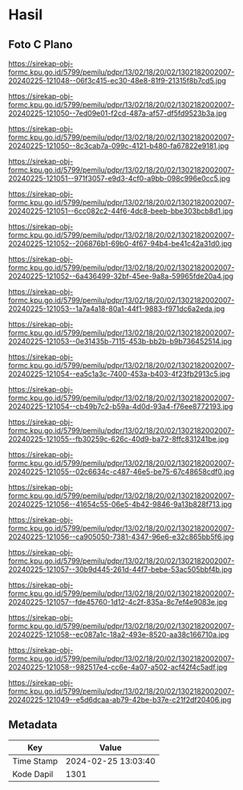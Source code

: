 # Hasil

## Foto C Plano

https://sirekap-obj-formc.kpu.go.id/5799/pemilu/pdpr/13/02/18/20/02/1302182002007-20240225-121048--06f3c415-ec30-48e8-81f9-21315f8b7cd5.jpg

https://sirekap-obj-formc.kpu.go.id/5799/pemilu/pdpr/13/02/18/20/02/1302182002007-20240225-121050--7ed09e01-f2cd-487a-af57-df5fd9523b3a.jpg

https://sirekap-obj-formc.kpu.go.id/5799/pemilu/pdpr/13/02/18/20/02/1302182002007-20240225-121050--8c3cab7a-099c-4121-b480-fa67822e9181.jpg

https://sirekap-obj-formc.kpu.go.id/5799/pemilu/pdpr/13/02/18/20/02/1302182002007-20240225-121051--971f3057-e9d3-4cf0-a9bb-098c996e0cc5.jpg

https://sirekap-obj-formc.kpu.go.id/5799/pemilu/pdpr/13/02/18/20/02/1302182002007-20240225-121051--6cc082c2-44f6-4dc8-beeb-bbe303bcb8d1.jpg

https://sirekap-obj-formc.kpu.go.id/5799/pemilu/pdpr/13/02/18/20/02/1302182002007-20240225-121052--206876b1-69b0-4f67-94b4-be41c42a31d0.jpg

https://sirekap-obj-formc.kpu.go.id/5799/pemilu/pdpr/13/02/18/20/02/1302182002007-20240225-121052--6a436499-32bf-45ee-9a8a-59965fde20a4.jpg

https://sirekap-obj-formc.kpu.go.id/5799/pemilu/pdpr/13/02/18/20/02/1302182002007-20240225-121053--1a7a4a18-80a1-44f1-9883-f971dc6a2eda.jpg

https://sirekap-obj-formc.kpu.go.id/5799/pemilu/pdpr/13/02/18/20/02/1302182002007-20240225-121053--0e31435b-7115-453b-bb2b-b9b736452514.jpg

https://sirekap-obj-formc.kpu.go.id/5799/pemilu/pdpr/13/02/18/20/02/1302182002007-20240225-121054--ea5c1a3c-7400-453a-b403-4f23fb2913c5.jpg

https://sirekap-obj-formc.kpu.go.id/5799/pemilu/pdpr/13/02/18/20/02/1302182002007-20240225-121054--cb49b7c2-b59a-4d0d-93a4-f76ee8772193.jpg

https://sirekap-obj-formc.kpu.go.id/5799/pemilu/pdpr/13/02/18/20/02/1302182002007-20240225-121055--fb30259c-626c-40d9-ba72-8ffc831241be.jpg

https://sirekap-obj-formc.kpu.go.id/5799/pemilu/pdpr/13/02/18/20/02/1302182002007-20240225-121055--02c6634c-c487-46e5-be75-67c48658cdf0.jpg

https://sirekap-obj-formc.kpu.go.id/5799/pemilu/pdpr/13/02/18/20/02/1302182002007-20240225-121056--41654c55-06e5-4b42-9846-9a13b828f713.jpg

https://sirekap-obj-formc.kpu.go.id/5799/pemilu/pdpr/13/02/18/20/02/1302182002007-20240225-121056--ca905050-7381-4347-96e6-e32c865bb5f6.jpg

https://sirekap-obj-formc.kpu.go.id/5799/pemilu/pdpr/13/02/18/20/02/1302182002007-20240225-121057--30b9d445-261d-44f7-bebe-53ac505bbf4b.jpg

https://sirekap-obj-formc.kpu.go.id/5799/pemilu/pdpr/13/02/18/20/02/1302182002007-20240225-121057--fde45760-1d12-4c2f-835a-8c7ef4e9083e.jpg

https://sirekap-obj-formc.kpu.go.id/5799/pemilu/pdpr/13/02/18/20/02/1302182002007-20240225-121058--ec087a1c-18a2-493e-8520-aa38c166710a.jpg

https://sirekap-obj-formc.kpu.go.id/5799/pemilu/pdpr/13/02/18/20/02/1302182002007-20240225-121058--982517e4-cc6e-4a07-a502-acf42f4c5adf.jpg

https://sirekap-obj-formc.kpu.go.id/5799/pemilu/pdpr/13/02/18/20/02/1302182002007-20240225-121049--e5d6dcaa-ab79-42be-b37e-c21f2df20406.jpg


## Metadata

| Key        | Value               |
| ---------- | ------------------- |
| Time Stamp | 2024-02-25 13:03:40 |
| Kode Dapil | 1301                |



